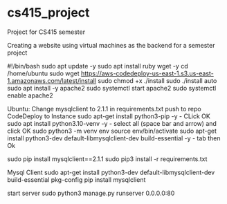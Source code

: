 # cs415_project
Project for CS415 semester

Creating a website using virtual machines as the backend for a semester project


#!/bin/bash
sudo apt update -y
sudo apt install ruby wget -y
cd /home/ubuntu
sudo wget https://aws-codedeploy-us-east-1.s3.us-east-1.amazonaws.com/latest/install
sudo chmod +x ./install
sudo ./install auto
sudo apt install -y apache2
sudo systemctl start apache2
sudo systemctl enable apache2


Ubuntu:
Change mysqlclient to 2.1.1 in requirements.txt
push to repo
CodeDeploy to Instance
sudo apt-get install python3-pip -y
    - <tab> CLick OK
sudo apt install python3.10-venv -y
    - select all (space bar and arrow) and click OK
sudo python3 -m venv env
source env/bin/activate
sudo apt-get install python3-dev default-libmysqlclient-dev build-essential -y
    - tab then Ok

sudo pip install mysqlclient==2.1.1
sudo pip3 install -r requirements.txt


Mysql Client
sudo apt-get install python3-dev default-libmysqlclient-dev build-essential pkg-config
pip install mysqlclient

start server
sudo python3 manage.py runserver 0.0.0.0:80





